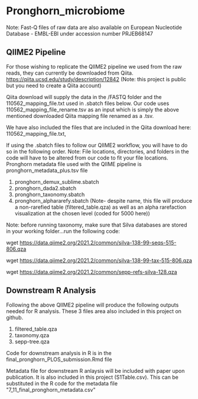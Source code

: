# Pronghorn_microbiome

Note: Fast-Q files of raw data are also available on European Nucleotide Database - EMBL-EBI  under accession number PRJEB68147

## QIIME2 Pipeline
For those wishing to replicate the QIIME2 pipeline we used from the raw reads, they can currently be downloaded from Qiita.
https://qiita.ucsd.edu/study/description/12842 (Note: this project is public but you need to create a Qiita account) 

Qiita download will supply the data in the /FASTQ folder and the 110562_mapping_file.txt used in .sbatch files below. 
Our code uses 110562_mapping_file_rename.tsv as an input which is simply the above mentioned downloaded Qiita mapping file renamed as a .tsv.

We have also included the files that are included in the Qiita download here: 110562_mapping_file.txt, 

If using the .sbatch files to follow our QIIME2 workflow, you will have to do so in the following order.
Note: File locations, directories, and folders in the code will have to be altered from our code to fit your file locations. Pronghorn metadata file used with the QIIME pipeline is pronghorn_metadata_plus.tsv file

1) pronghorn_demux_sublime.sbatch
2) pronghorn_dada2.sbatch
3) pronghorn_taxonomy.sbatch
4) pronghorn_alphararefy.sbatch (Note- despite name, this file will produce a non-rarefied table (filtered_table.qza) as well as an alpha rarefaction visualization at the chosen level (coded for 5000 here))

Note: before running taxonomy, make sure that Silva databases are stored in your working folder...run the following code:

wget https://data.qiime2.org/2021.2/common/silva-138-99-seqs-515-806.qza

wget https://data.qiime2.org/2021.2/common/silva-138-99-tax-515-806.qza

wget https://data.qiime2.org/2021.2/common/sepp-refs-silva-128.qza

## Downstream R Analysis
Following the above QIIME2 pipeline will produce the following outputs needed for R analysis. These 3 files area also included in this project on github. 
1) filtered_table.qza
2) taxonomy.qza
3) sepp-tree.qza

Code for downstream analysis in R is in the final_pronghorn_PLOS_submission.Rmd file

Metadata file for downstream R anlaysis will be included with paper upon publication. It is also included in this project (S1Table.csv). This can be substituted in the R code for the metadata file "7_11_final_pronghorn_metadata.csv" 


